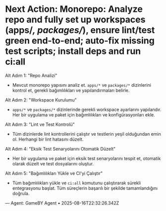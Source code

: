# Next Action: Monorepo: Analyze repo and fully set up workspaces (apps/*, packages/*), ensure lint/test green end-to-end; auto-fix missing test scripts; install deps and run ci:all

Alt Adım 1: "Repo Analizi"
- Mevcut monorepo yapısını analiz et. `apps/*` ve `packages/*` dizinlerini kontrol et, gerekli bağımlılıkları ve yapılandırmaları belirle.

Alt Adım 2: "Workspace Kurulumu"
- `apps/*` ve `packages/*` dizinlerinde gerekli workspace ayarlarını yapılandır. Her bir uygulama ve paket için bağımlılıkları ve konfigürasyonları ekle.

Alt Adım 3: "Lint ve Test Kontrolü"
- Tüm dizinlerde lint kontrollerini çalıştır ve testlerin yeşil olduğundan emin ol. Herhangi bir lint hatasını düzelt.

Alt Adım 4: "Eksik Test Senaryolarını Otomatik Düzelt"
- Her bir uygulama ve paket için eksik test senaryolarını tespit et, otomatik olarak düzelt ve test dosyalarını oluştur.

Alt Adım 5: "Bağımlılıkları Yükle ve CI'yi Çalıştır"
- Tüm bağımlılıkları yükle ve `ci:all` komutunu çalıştırarak sürekli entegrasyonu başlat. Tüm süreçlerin başarılı bir şekilde tamamlandığını doğrula.

— Agent: GameBY Agent • 2025-08-16T22:32:26.342Z

